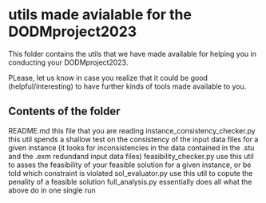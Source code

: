# utils made avialable for the DODMproject2023

This folder contains the utils that we have made available for helping you in conducting your DODMproject2023.

PLease, let us know in case you realize that it could be good (helpful/interesting) to have further kinds of tools made available to you.


## Contents of the folder

README.md                          this file that you are reading
instance_consistency_checker.py    this util spends a shallow test on the consistency of the input data files for a given instance
                                   (it looks for inconsistencies in the data contained in the .stu and the .exm redundand input data files) 
feasibility_checker.py             use this util to asses the feasibility of your feasible solution for a given instance,
                                   or be told which constraint is violated
sol_evaluator.py                   use this util to copute the penality of a feasible solution
full_analysis.py                   essentially does all what the above do in one single run
